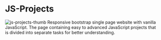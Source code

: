 # JS-Projects
![js-projects-thumb](https://github.com/RIR360/JS-Projects/assets/50569315/478f25e7-f09e-4031-9711-3025bbe90f05)
Responsive bootstrap single page website with vanilla JavaScript. The page containing easy to advanced JavaScript projects that is divided into separate tasks for better understanding.
